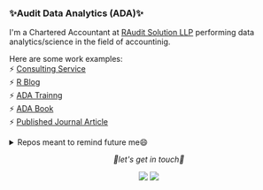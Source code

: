 ### ✨Audit Data Analytics (ADA)✨
I'm a Chartered Accountant at [RAudit Solution LLP](https://rauditsolution.netlify.app/) performing data analytics/science in the field of accountinig. 

Here are some work examples:     
⚡ [Consulting Service](https://stewartli.github.io/tailwindcss/)       
⚡ [R Blog](https://raudit.netlify.app/)     
⚡ [ADA Trainng](https://stewartli.github.io/ada_tutorial/)     
⚡ [ADA Book](https://stewartli.github.io/rauditbookdown/)    
⚡ [Published Journal Article](https://doi.org/10.1108/MEDAR-06-2020-0920)    

<details>
<summary>Repos meant to remind future me😄</summary>    
<li>🌱 <a href="https://github.com/stewartli/reactjs">Webpack Configuration</a></li>       
<li>🌱 <a href="https://github.com/stewartli/makefile">Makefile</a></li>    
<li>🌱 <a href="https://github.com/stewartli/tailwindcss">Tailwindcss</a></li>      
</details>

<p align="center">
  <i>👋let's get in touch👋</i>
</p>

<p align="center"> 
<a href="https://www.linkedin.com/in/stewart-li-30a11563/" rel="nofollow"><img src="https://camo.githubusercontent.com/efceb1566578016bd538287814f138fa077d7b6e/68747470733a2f2f696d672e69636f6e73382e636f6d2f6d6174657269616c2d6f75746c696e65642f33302f3030303030302f6c696e6b6564696e2e706e67" data-canonical-src="https://img.icons8.com/material-outlined/30/000000/linkedin.png" style="max-width:100%;"></a>
<a href="https://twitter.com/stewartli3" rel="nofollow"><img src="https://camo.githubusercontent.com/9dfe0eb5e037196f6a562124bb90d4fd26163fa1/68747470733a2f2f696d672e69636f6e73382e636f6d2f6d6174657269616c2d6f75746c696e65642f33302f3030303030302f747769747465722e706e67" data-canonical-src="https://img.icons8.com/material-outlined/30/000000/twitter.png" style="max-width:100%;"></a>
</p>








